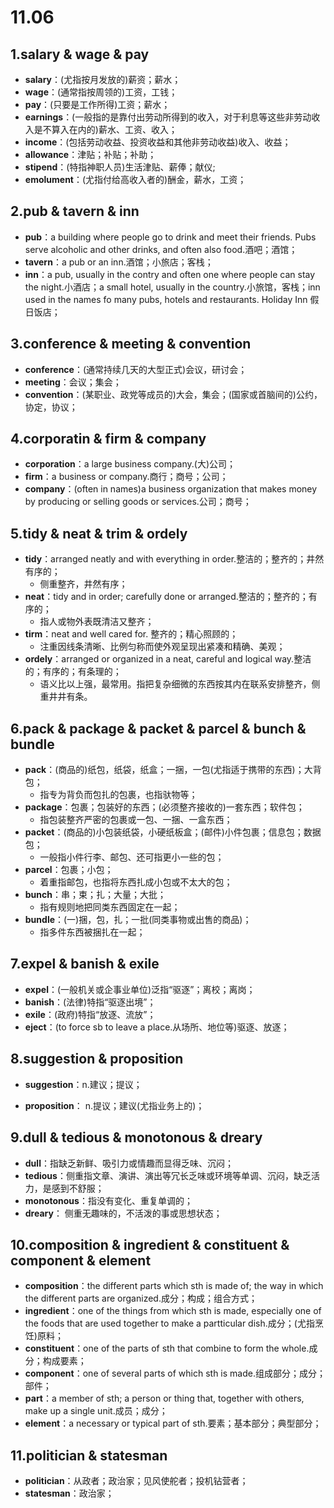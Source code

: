 # 11.06

## 1.salary & wage & pay

- **salary**：(尤指按月发放的)薪资；薪水；
- **wage**：(通常指按周领的)工资，工钱；
- **pay**：(只要是工作所得)工资；薪水；
- **earnings**：(一般指的是靠付出劳动所得到的收入，对于利息等这些非劳动收入是不算入在内的)薪水、工资、收入；
- **income**：(包括劳动收益、投资收益和其他非劳动收益)收入、收益；
- **allowance**：津贴；补贴；补助；
- **stipend**：(特指神职人员)生活津贴、薪俸；献仪;
- **emolument**：(尤指付给高收入者的)酬金，薪水，工资；

## 2.pub & tavern & inn

- **pub**：a building where people go to drink and meet their friends. Pubs serve alcoholic and other drinks, and often also food.酒吧；酒馆；
- **tavern**：a pub or an inn.酒馆；小旅店；客栈；
- **inn**：a pub, usually in the contry and often one where people can stay the night.小酒店；a small hotel, usually in the country.小旅馆，客栈；inn used in the names fo many pubs, hotels and restaurants. Holiday Inn 假日饭店；

## 3.conference & meeting & convention

- **conference**：(通常持续几天的大型正式)会议，研讨会；
- **meeting**：会议；集会；
- **convention**：(某职业、政党等成员的)大会，集会；(国家或首脑间的)公约，协定，协议；

## 4.corporatin & firm & company

- **corporation**：a large business company.(大)公司；
- **firm**：a business or company.商行；商号；公司；
- **company**：(often in names)a business organization that makes money by producing or selling goods or services.公司；商号；

## 5.tidy & neat & trim & ordely

- **tidy**：arranged neatly and with everything in order.整洁的；整齐的；井然有序的；
  - 侧重整齐，井然有序；
- **neat**：tidy and in order; carefully done or arranged.整洁的；整齐的；有序的；
  - 指人或物外表既清洁又整齐；
- **tirm**：neat and well cared for. 整齐的；精心照顾的；
  - 注重因线条清晰、比例匀称而使外观呈现出紧凑和精确、美观；
- **ordely**：arranged or organized in a neat, careful and logical way.整洁的；有序的；有条理的；
  - 语义比以上强，最常用。指把复杂细微的东西按其内在联系安排整齐，侧重井井有条。

## 6.pack & package & packet & parcel & bunch & bundle

- **pack**：(商品的)纸包，纸袋，纸盒；一捆，一包(尤指适于携带的东西)；大背包；
  - 指专为背负而包扎的包裹，也指驮物等；
- **package**：包裹；包装好的东西；(必须整齐接收的)一套东西；软件包；
  - 指包装整齐严密的包裹或一包、一捆、一盒东西；
- **packet**：(商品的)小包装纸袋，小硬纸板盒；(邮件)小件包裹；信息包；数据包；
  - 一般指小件行李、邮包、还可指更小一些的包；
- **parcel**：包裹；小包；
  - 着重指邮包，也指将东西扎成小包或不太大的包；
- **bunch**：串；束；扎；大量；大批；
  - 指有规则地把同类东西固定在一起；
- **bundle**：(一)捆，包，扎；一批(同类事物或出售的商品)；
  - 指多件东西被捆扎在一起；

## 7.expel & banish & exile

- **expel**：(一般机关或企事业单位)泛指“驱逐”；离校；离岗；
- **banish**：(法律)特指“驱逐出境”；
- **exile**：(政府)特指“放逐、流放”；
- **eject**：(to force sb to leave a place.从场所、地位等)驱逐、放逐；

## 8.suggestion & proposition

- **suggestion**：n.建议；提议；

- **proposition**： n.提议；建议(尤指业务上的)；

## 9.dull & tedious & monotonous & dreary

- **dull**：指缺乏新鲜、吸引力或情趣而显得乏味、沉闷；
- **tedious**：侧重指文章、演讲、演出等冗长乏味或环境等单调、沉闷，缺乏活力，是感到不舒服；
- **monotonous**：指没有变化、重复单调的；
- **dreary**： 侧重无趣味的，不活泼的事或思想状态；

## 10.composition & ingredient & constituent & component & element

- **composition**：the different parts which sth is made of; the way in which the different parts are organized.成分；构成；组合方式；
- **ingredient**：one of the things from which sth is made, especially one of the foods that are used together to make a partticular dish.成分；(尤指烹饪)原料；
- **constituent**：one of the parts of sth that combine to form the whole.成分；构成要素；
- **component**：one of several parts of which sth is made.组成部分；成分；部件；
- **part**：a member of sth; a person or thing that, together with others, make up a single unit.成员；成分；
- **element**：a necessary or typical part of sth.要素；基本部分；典型部分；

## 11.politician & statesman

- **politician**：从政者；政治家；见风使舵者；投机钻营者；
- **statesman**：政治家；
